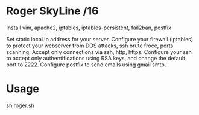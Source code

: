 # Roger SkyLine /16

Install vim, apache2, iptables, iptables-persistent, fail2ban, postfix

Set static local ip address for your server.
Configure your firewall (iptables) to protect your webserver from DOS attacks, ssh brute froce, ports scanning.
Accept only connections via ssh, http, https.
Configure your ssh to accept only authentifications using RSA keys, and change the default port to 2222.
Configure postfix to send emails using gmail smtp.

# Usage

sh roger.sh
